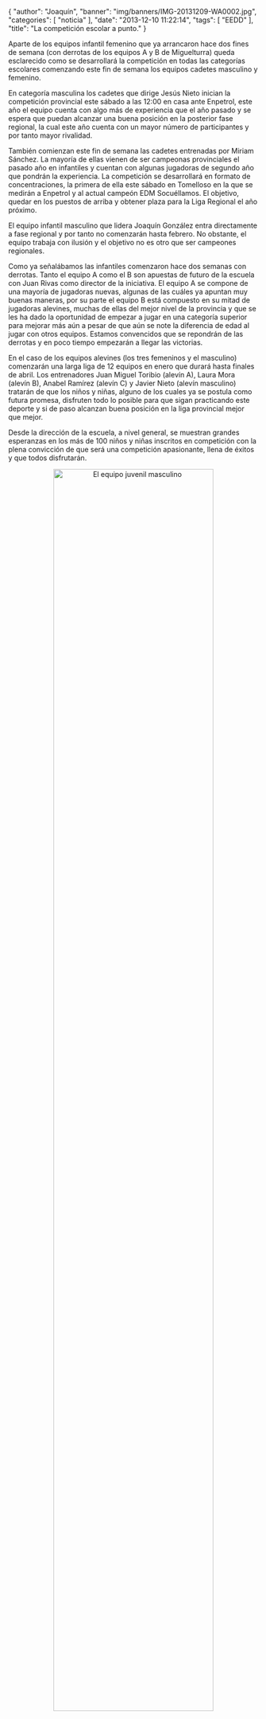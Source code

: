 {
  "author": "Joaquín", 
  "banner": "img/banners/IMG-20131209-WA0002.jpg", 
  "categories": [
    "noticia"
  ], 
  "date": "2013-12-10 11:22:14", 
  "tags": [
    "EEDD"
  ], 
  "title": "La competición escolar a punto."
}

Aparte de los equipos infantil femenino que ya arrancaron hace dos fines de semana (con derrotas de los equipos A y B de Miguelturra) queda esclarecido como se desarrollará la competición en todas las categorías escolares comenzando este fin de semana los equipos cadetes masculino y femenino.

En categoría masculina los cadetes que dirige Jesús Nieto inician la competición provincial este sábado a las 12:00 en casa ante Enpetrol, este año el equipo cuenta con algo más de experiencia que el año pasado y se espera que puedan alcanzar una buena posición en la posterior fase regional, la cual este año cuenta con un mayor número de participantes y por tanto mayor rivalidad.

También comienzan este fin de semana las cadetes entrenadas por Miriam Sánchez. La mayoría de ellas vienen de ser campeonas provinciales el pasado año en infantiles y cuentan con algunas jugadoras de segundo año que pondrán la experiencia. La competición se desarrollará en formato de concentraciones, la primera de ella este sábado en Tomelloso en la que se medirán a Enpetrol y al actual campeón EDM Socuéllamos. El objetivo, quedar en los puestos de arriba y obtener plaza para la Liga Regional el año próximo.

El equipo infantil masculino que lidera Joaquín González entra directamente a fase regional y por tanto no comenzarán hasta febrero. No obstante, el equipo trabaja con ilusión y el objetivo no es otro que ser campeones regionales.

Como ya señalábamos las infantiles comenzaron hace dos semanas con derrotas. Tanto el equipo A como el B son apuestas de futuro de la escuela con Juan Rivas como director de la iniciativa. El equipo A se compone de una mayoría de jugadoras nuevas, algunas de las cuáles ya apuntan muy buenas maneras, por su parte el equipo B está compuesto en su mitad de jugadoras alevines, muchas de ellas del mejor nivel de la provincia y que se les ha dado la oportunidad de empezar a jugar en una categoría superior para mejorar más aún a pesar de que aún se note la diferencia de edad al jugar con otros equipos. Estamos convencidos que se repondrán de las derrotas y en poco tiempo empezarán a llegar las victorias.

En el caso de los equipos alevines (los tres femeninos y el masculino) comenzarán una larga liga de 12 equipos en enero que durará hasta finales de abril. Los entrenadores Juan Miguel Toribio (alevín A), Laura Mora (alevín B), Anabel Ramírez (alevín C) y Javier Nieto (alevín masculino) tratarán de que los niños y niñas, alguno de los cuales ya se postula como futura promesa, disfruten todo lo posible para que sigan practicando este deporte y si de paso alcanzan buena posición en la liga provincial mejor que mejor.

Desde la dirección de la escuela, a nivel general, se muestran grandes esperanzas en los más de 100 niños y niñas inscritos en competición con la plena convicción de que será una competición apasionante, llena de éxitos y que todos disfrutarán.

<center>
<a target="_new" href="http://www.advmiguelturra.org/img/banners/IMG-20131209-WA0002.jpg"> 
<img alt="El equipo juvenil masculino" width="80%" align="center" src="http://www.advmiguelturra.org/img/banners/IMG-20131209-WA0002.jpg"/> </a>
</center>

